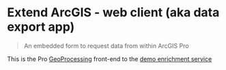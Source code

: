 # Extend ArcGIS - web client (aka data export app)
> An embedded form to request data from within ArcGIS Pro

This is the Pro [GeoProcessing](https://pro.arcgis.com/en/pro-app/help/analysis/geoprocessing/basics/what-is-geoprocessing-.htm) front-end to the [demo enrichment service](/2020-epc-dev/demo-extend-arcgis)